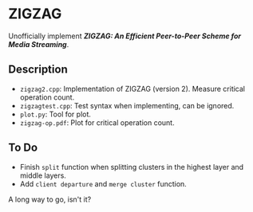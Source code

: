 # ZIGZAG
Unofficially implement ***ZIGZAG: An Efficient Peer-to-Peer Scheme for Media Streaming***.

## Description

- `zigzag2.cpp`: Implementation of ZIGZAG (version 2). Measure critical operation count.
- `zigzagtest.cpp`: Test syntax when implementing, can be ignored.
- `plot.py`: Tool for plot.
- `zigzag-op.pdf`: Plot for critical operation count.
  
## To Do

- Finish `split` function when splitting clusters in the highest layer and middle layers.
- Add `client departure` and `merge cluster` function.

A long way to go, isn't it?